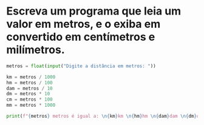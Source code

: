 # Escreva um programa que leia um valor em metros, e o exiba em convertido em centímetros e milímetros.

```py
metros = float(input("Digite a distância em metros: "))

km = metros / 1000
hm = metros / 100
dam = metros / 10
dm = metros * 10
cm = metros * 100
mm = metros * 1000

print(f"{metros} metros é igual a: \n{km}km \n{hm}hm \n{dam}dam \n{dm}dm \n{cm}cm \n{mm}mm")
```